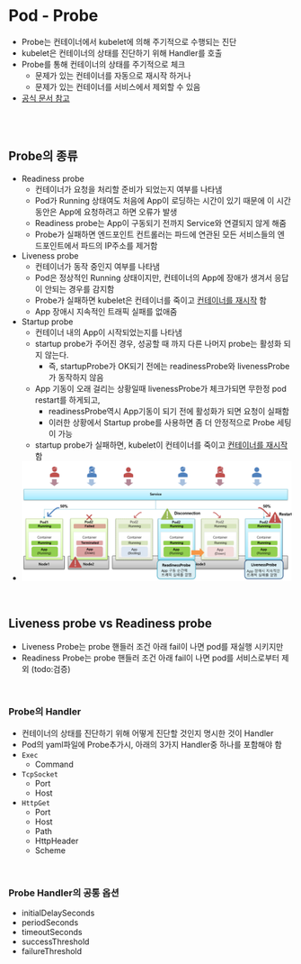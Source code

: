 # Pod - Probe
* Probe는 컨테이너에서 kubelet에 의해 주기적으로 수행되는 진단
* kubelet은 컨테이너의 상태를 진단하기 위해 Handler를 호출
* Probe를 통해 컨테이너의 상태를 주기적으로 체크
  * 문제가 있는 컨테이너를 자동으로 재시작 하거나
  * 문제가 있는 컨테이너를 서비스에서 제외할 수 있음
* [공식 문서 참고](https://kubernetes.io/ko/docs/concepts/workloads/pods/pod-lifecycle/)

<br><br>

## Probe의 종류
* Readiness probe
  * 컨테이너가 요청을 처리할 준비가 되었는지 여부를 나타냄
  * Pod가 Running 상태여도 처음에 App이 로딩하는 시간이 있기 때문에 이 시간 동안은 App에 요청하려고 하면 오류가 발생
  * Readiness probe는 App이 구동되기 전까지 Service와 연결되지 않게 해줌
  * Probe가 실패하면 엔드포인트 컨트롤러는 파드에 연관된 모든 서비스들의 엔드포인트에서 파드의 IP주소를 제거함
* Liveness probe
  * 컨테이너가 동작 중인지 여부를 나타냄
  * Pod은 정상적인 Running 상태이지만, 컨테이너의 App에 장애가 생겨서 응답이 안되는 경우를 감지함
  * Probe가 실패하면 kubelet은 컨테이너를 죽이고 [컨테이너를 재시작](https://kubernetes.io/ko/docs/concepts/workloads/pods/pod-lifecycle/#restart-policy) 함
  * App 장애시 지속적인 트래픽 실패를 없애줌
* Startup probe
  * 컨테이너 내의 App이 시작되었는지를 나타냄
  * startup probe가 주어진 경우, 성공할 때 까지 다른 나머지 probe는 활성화 되지 않는다.
    * 즉, startupProbe가 OK되기 전에는 readinessProbe와 livenessProbe가 동작하지 않음
  * App 기동이 오래 걸리는 상황일때 livenessProbe가 체크가되면 무한정 pod restart를 하게되고, 
    * readinessProbe역시 App기동이 되기 전에 활성화가 되면 요청이 실패함
    * 이러한 상황에서 Startup probe를 사용하면 좀 더 안정적으로 Probe 세팅이 가능
  * startup probe가 실패하면, kubelet이 컨테이너를 죽이고 [컨테이너를 재시작](https://kubernetes.io/ko/docs/concepts/workloads/pods/pod-lifecycle/#restart-policy) 함
* ![](2024-11-20-23-21-57.png)

<br>

## Liveness probe vs Readiness probe
* Liveness Probe는 probe 핸들러 조건 아래 fail이 나면 pod를 재실행 시키지만
* Readiness Probe는 probe 핸들러 조건 아래 fail이 나면 pod를 서비스로부터 제외 (todo:검증)

<br>

### Probe의 Handler
* 컨테이너의 상태를 진단하기 위해 어떻게 진단할 것인지 명시한 것이 Handler
* Pod의 yaml파일에 Probe추가시, 아래의 3가지 Handler중 하나를 포함해야 함
* `Exec`
  * Command
* `TcpSocket`
  * Port
  * Host
* `HttpGet`
  * Port
  * Host
  * Path
  * HttpHeader
  * Scheme

<br>

### Probe Handler의 공통 옵션
* initialDelaySeconds
* periodSeconds
* timeoutSeconds
* successThreshold
* failureThreshold
